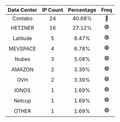 | Data Center | IP Count | Percentage | Freq |
|:------------:|:--------:|:-----------:|:-----:|
| Contabo | 24 | 40.68% | 🔴 |
| HETZNER | 16 | 27.12% | 🟢 |
| Latitude | 5 | 8.47% | 🟢 |
| MEVSPACE | 4 | 6.78% | 🟢 |
| Nubes | 3 | 5.08% | 🟢 |
| AMAZON | 2 | 3.39% | 🟢 |
| OVH | 2 | 3.39% | 🟢 |
| IONOS | 1 | 1.69% | 🟢 |
| Netcup | 1 | 1.69% | 🟢 |
| OTHER | 1 | 1.69% | 🟢 |